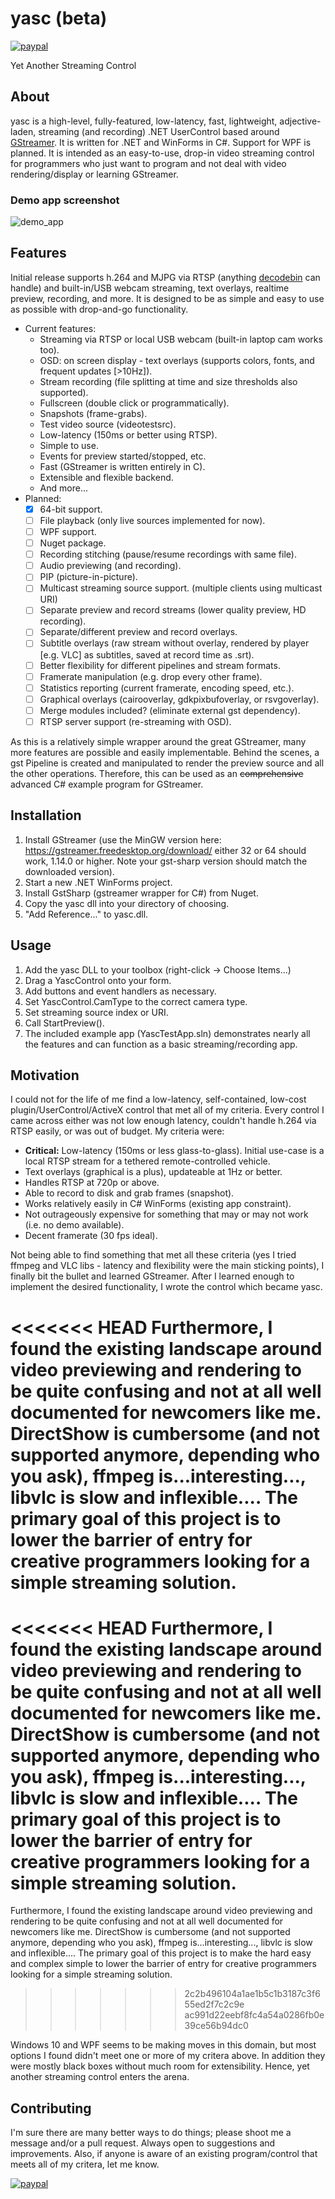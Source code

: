 # yasc (beta)

[![paypal](https://img.shields.io/badge/Donate-PayPal-green.svg)](https://www.paypal.com/cgi-bin/webscr?cmd=_donations&business=UCK87CLYLLRF2&currency_code=USD)

Yet Another Streaming Control

## About

yasc is a high-level, fully-featured, low-latency, fast, lightweight, adjective-laden, streaming (and recording) .NET UserControl based around [GStreamer](https://gstreamer.freedesktop.org/documentation/index.html). It is written for .NET and WinForms in C#. Support for WPF is planned. It is intended as an easy-to-use, drop-in video streaming control for programmers who just want to program and not deal with video rendering/display or learning GStreamer.

### Demo app screenshot

![demo_app](/res/cap1.png)

## Features

Initial release supports h.264 and MJPG via RTSP (anything [decodebin](https://gstreamer.freedesktop.org/documentation/playback/decodebin.html) can handle) and built-in/USB webcam streaming, text overlays, realtime preview, recording, and more. It is designed to be as simple and easy to use as possible with drop-and-go functionality.

* Current features:
  * Streaming via RTSP or local USB webcam (built-in laptop cam works too).
  * OSD: on screen display - text overlays (supports colors, fonts, and frequent updates [>10Hz]).
  * Stream recording (file splitting at time and size thresholds also supported).
  * Fullscreen (double click or programmatically).
  * Snapshots (frame-grabs).
  * Test video source (videotestsrc).
  * Low-latency (150ms or better using RTSP).
  * Simple to use.
  * Events for preview started/stopped, etc.
  * Fast (GStreamer is written entirely in C).
  * Extensible and flexible backend.
  * And more...
* Planned:
  * [x] 64-bit support.
  * [ ] File playback (only live sources implemented for now).
  * [ ] WPF support.
  * [ ] Nuget package.
  * [ ] Recording stitching (pause/resume recordings with same file).
  * [ ] Audio previewing (and recording).
  * [ ] PIP (picture-in-picture).
  * [ ] Multicast streaming source support. (multiple clients using multicast URI)
  * [ ] Separate preview and record streams (lower quality preview, HD recording).
  * [ ] Separate/different preview and record overlays.
  * [ ] Subtitle overlays (raw stream without overlay, rendered by player [e.g. VLC] as subtitles, saved at record time as .srt).
  * [ ] Better flexibility for different pipelines and stream formats.
  * [ ] Framerate manipulation (e.g. drop every other frame).
  * [ ] Statistics reporting (current framerate, encoding speed, etc.).
  * [ ] Graphical overlays (cairooverlay, gdkpixbufoverlay, or rsvgoverlay).
  * [ ] Merge modules included? (eliminate external gst dependency).
  * [ ] RTSP server support (re-streaming with OSD).
  
As this is a relatively simple wrapper around the great GStreamer, many more features are possible and easily implementable. Behind the scenes, a gst Pipeline is created and manipulated to render the preview source and all the other operations. Therefore, this can be used as an ~~comprehensive~~ advanced C# example program for GStreamer.
  
## Installation

1. Install GStreamer (use the MinGW version here: <https://gstreamer.freedesktop.org/download/> either 32 or 64 should work, 1.14.0 or higher. Note your gst-sharp version should match the downloaded version).
1. Start a new .NET WinForms project.
1. Install GstSharp (gstreamer wrapper for C#) from Nuget.
1. Copy the yasc dll into your directory of choosing.
1. "Add Reference..." to yasc.dll.

## Usage

1. Add the yasc DLL to your toolbox (right-click -> Choose Items...)
1. Drag a YascControl onto your form.
1. Add buttons and event handlers as necessary.
1. Set YascControl.CamType to the correct camera type.
1. Set streaming source index or URI.
1. Call StartPreview().
1. The included example app (YascTestApp.sln) demonstrates nearly all the features and can function as a basic streaming/recording app.

## Motivation

I could not for the life of me find a low-latency, self-contained, low-cost plugin/UserControl/ActiveX control that met all of my criteria. Every control I came across either was not low enough latency, couldn't handle h.264 via RTSP easily, or was out of budget. My criteria were:

* **Critical:** Low-latency (150ms or less glass-to-glass). Initial use-case is a local RTSP stream for a tethered remote-controlled vehicle.
* Text overlays (graphical is a plus), updateable at 1Hz or better.
* Handles RTSP at 720p or above.
* Able to record to disk and grab frames (snapshot).
* Works relatively easily in C# WinForms (existing app constraint).
* Not outrageously expensive for something that may or may not work (i.e. no demo available).
* Decent framerate (30 fps ideal).

Not being able to find something that met all these criteria (yes I tried ffmpeg and VLC libs - latency and flexibility were the main sticking points), I finally bit the bullet and learned GStreamer. After I learned enough to implement the desired functionality, I wrote the control which became yasc.

<<<<<<< HEAD
Furthermore, I found the existing landscape around video previewing and rendering to be quite confusing and not at all well documented for newcomers like me. DirectShow is cumbersome (and not supported anymore, depending who you ask), ffmpeg is...interesting..., libvlc is slow and inflexible.... The primary goal of this project is to lower the barrier of entry for creative programmers looking for a simple streaming solution.
=======
<<<<<<< HEAD
Furthermore, I found the existing landscape around video previewing and rendering to be quite confusing and not at all well documented for newcomers like me. DirectShow is cumbersome (and not supported anymore, depending who you ask), ffmpeg is...interesting..., libvlc is slow and inflexible.... The primary goal of this project is to lower the barrier of entry for creative programmers looking for a simple streaming solution.
=======
Furthermore, I found the existing landscape around video previewing and rendering to be quite confusing and not at all well documented for newcomers like me. DirectShow is cumbersome (and not supported anymore, depending who you ask), ffmpeg is...interesting..., libvlc is slow and inflexible.... The primary goal of this project is to make the hard easy and complex simple to lower the barrier of entry for creative programmers looking for a simple streaming solution.
>>>>>>> 2c2b496104a1ae1b5c1b3187c3f655ed2f7c2c9e
>>>>>>> ac991d22eebf8fc4a54a0286fb0e39ce56b94dc0

Windows 10 and WPF seems to be making moves in this domain, but most options I found didn't meet one or more of my critera above. In addition they were mostly black boxes without much room for extensibility. Hence, yet another streaming control enters the arena.

## Contributing

I'm sure there are many better ways to do things; please shoot me a message and/or a pull request. Always open to suggestions and improvements. Also, if anyone is aware of an existing program/control that meets all of my critera, let me know.

[![paypal](https://img.shields.io/badge/Donate-PayPal-green.svg)](https://www.paypal.com/cgi-bin/webscr?cmd=_donations&business=UCK87CLYLLRF2&currency_code=USD)

